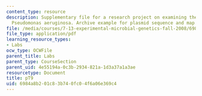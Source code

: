 ```yaml
---
content_type: resource
description: Supplementary file for a research project on examining the biology of
  Pseudomonas aeruginosa. Archive example for plasmid sequence and map.
file: /media/courses/7-13-experimental-microbial-genetics-fall-2008/6984a8b201c83b740fc04f6a06e369c4_MIT7_13f08_lab24_ArchiveExample.pdf
file_type: application/pdf
learning_resource_types:
- Labs
ocw_type: OCWFile
parent_title: Labs
parent_type: CourseSection
parent_uid: 4e55194a-0c3b-2934-821a-1d3a37a1a3ae
resourcetype: Document
title: pT9
uid: 6984a8b2-01c8-3b74-0fc0-4f6a06e369c4
---
```

